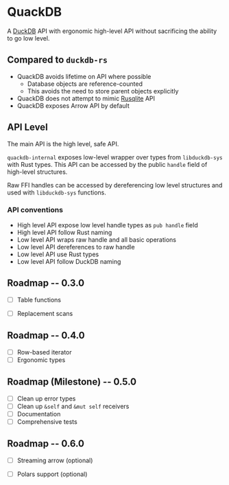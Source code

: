 # QuackDB

A [DuckDB](https://duckdb.org/) API with ergonomic high-level API without sacrificing the ability to go low level.

## Compared to `duckdb-rs`

* QuackDB avoids lifetime on API where possible
  * Database objects are reference-counted
  * This avoids the need to store parent objects explicitly
* QuackDB does not attempt to mimic [Rusqlite](https://github.com/rusqlite/rusqlite) API
* QuackDB exposes Arrow API by default

## API Level

The main API is the high level, safe API.

`quackdb-internal` exposes low-level wrapper over types from `libduckdb-sys` with Rust types.
This API can be accessed by the public `handle` field of high-level structures.

Raw FFI handles can be accessed by dereferencing low level structures and used with `libduckdb-sys` functions.

### API conventions

* High level API expose low level handle types as `pub handle` field
* High level API follow Rust naming
* Low level API wraps raw handle and all basic operations
* Low level API dereferences to raw handle
* Low level API use Rust types
* Low level API follow DuckDB naming

## Roadmap -- 0.3.0

* [ ] Table functions
* [ ] Replacement scans


## Roadmap -- 0.4.0

* [ ] Row-based iterator
* [ ] Ergonomic types

## Roadmap (Milestone) -- 0.5.0

* [ ] Clean up error types
* [ ] Clean up `&self` and `&mut self` receivers
* [ ] Documentation
* [ ] Comprehensive tests

## Roadmap -- 0.6.0

* [ ] Streaming arrow (optional)
* [ ] Polars support (optional)

